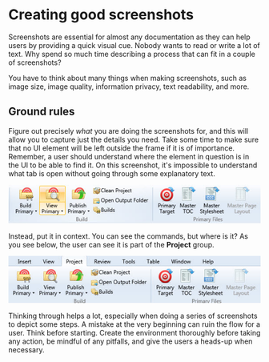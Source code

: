 Creating good screenshots
=========================

Screenshots are essential
for almost any documentation as they can help users by
providing a quick visual cue. Nobody wants to read or write a lot of
text. Why spend so much time describing a process that can fit in a
couple of screenshots?

You have to think about many things when making screenshots, such as
image size, image quality, information privacy, text readability, and
more.

Ground rules
------------

Figure out precisely *what* you are doing the screenshots for, and this
will allow you to capture just the details you need. Take some time to
make sure that no UI element will be left outside the frame if it is of
importance. Remember, a user should understand where the element in
question is in the UI to be able to find it. On this screenshot,
it's impossible to understand what tab is open without going through
some explanatory text.

![](Resources/Images/inter1.jpg)

Instead, put it in context. You can see the commands, but where is it?
As you see below, the user can see it is part of the
**Project** group.

![](Resources/Images/inter2.jpg)

Thinking through helps a lot, especially when doing a series of
screenshots to depict some steps. A mistake at the very beginning can
ruin the flow for a user. Think before starting. Create the
environment thoroughly before taking any action, be mindful of any
pitfalls, and give the users a heads-up when necessary.

